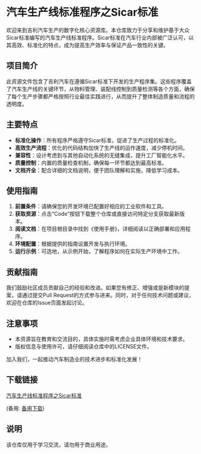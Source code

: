 # 汽车生产线标准程序之Sicar标准

欢迎来到吉利汽车生产的数字化核心资源库。本仓库致力于分享和维护基于大众Sicar标准编写的汽车生产线标准程序。Sicar标准在汽车行业内部被广泛认可，以其高效、标准化的特点，成为提高生产效率与保证产品一致性的关键。

## 项目简介

此资源文件包含了吉利汽车在遵循Sicar标准下开发的生产程序集。这些程序覆盖了汽车生产线的关键环节，从物料管理、装配线控制到质量检测等各个方面，确保了每个生产步骤都严格按照行业最佳实践进行，从而提升了整体制造质量和流程的透明度。

## 主要特点

- **标准化操作**：所有程序严格遵守Sicar标准，促进了生产过程的标准化。
- **高效生产流程**：优化的代码结构加快了生产线的运作速度，减少停机时间。
- **兼容性**：设计考虑到与其他自动化系统的无缝集成，提升工厂智能化水平。
- **质量控制**：内置的质量检查机制，确保每一环节都达到最高标准。
- **文档齐全**：配合详细的文档说明，便于团队理解和实施，降低学习成本。

## 使用指南

1. **前置条件**：请确保您的开发环境已配置好相应的工业软件和工具。
2. **获取资源**：点击“Code”按钮下载整个仓库或直接访问特定分支获取最新版本。
3. **阅读文档**：在项目根目录中找到《使用手册》，详细阅读以正确部署和应用程序。
4. **环境配置**：根据提供的指南设置开发与执行环境。
5. **运行示例**：可选地，从示例开始，了解程序如何在实际生产环境中工作。

## 贡献指南

我们鼓励社区成员贡献自己的经验和改进。如果您有修正、增强或是新模块的提案，请通过提交Pull Request的方式参与进来。同时，对于任何技术问题或建议，欢迎在仓库的Issue页面发起讨论。

## 注意事项

- 本资源旨在教育和交流目的，具体实施时需考虑企业具体环境和技术要求。
- 版权信息与使用许可，请仔细阅读仓库中的LICENSE文件。

加入我们，一起推动汽车制造业的技术进步和标准化发展！

## 下载链接
[汽车生产线标准程序之Sicar标准](https://pan.quark.cn/s/f5ced4313ea6) 

(备用: [备用下载](https://pan.baidu.com/s/12TriWi_kKhQSSvgm8wr2vA?pwd=1234))

## 说明

该仓库仅用于学习交流，请勿用于商业用途。
